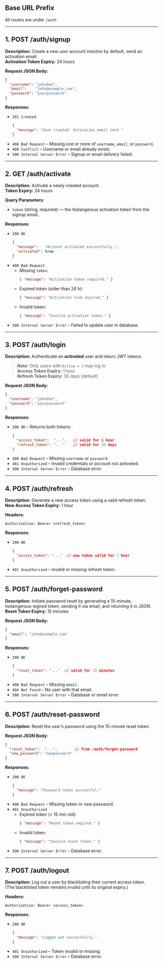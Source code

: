 ## Base URL Prefix

All routes are under `/auth`

---

## 1. **POST /auth/signup**  
**Description:** Create a new user account _inactive_ by default, send an activation email.  
**Activation Token Expiry:** 24 hours

**Request JSON Body:**
```json
{
  "username": "johndoe",
  "email":    "john@example.com",
  "password": "yourpassword"
}
```

**Responses:**
- `201 Created`  
  ```json
  {
    "message": "User created. Activation email sent."
  }
  ```
- `400 Bad Request` – Missing one or more of `username`, `email`, or `password`.  
- `409 Conflict` – Username or email already exists.  
- `500 Internal Server Error` – Signup or email delivery failed.

---

## 2. **GET /auth/activate**  
**Description:** Activate a newly created account.  
**Token Expiry:** 24 hours

**Query Parameters:**  
- `token` (string, required) — the itsdangerous activation token from the signup email.

**Responses:**
- `200 OK`  
  ```json
  {
    "message":   "Account activated successfully.",
    "activated": true
  }
  ```
- `400 Bad Request`  
  - Missing `token`:  
    ```json
    { "message": "Activation token required." }
    ```
  - Expired token (older than 24 h):  
    ```json
    { "message": "Activation link expired." }
    ```
  - Invalid token:  
    ```json
    { "message": "Invalid activation token." }
    ```
- `500 Internal Server Error` – Failed to update user in database.

---

## 3. **POST /auth/login**  
**Description:** Authenticate an **activated** user and return JWT tokens.  
> **Note:** Only users with `Active = 1` may log in.  
**Access Token Expiry:** 1 hour  
**Refresh Token Expiry:** 30 days (default)

**Request JSON Body:**
```json
{
  "username": "johndoe",
  "password": "yourpassword"
}
```

**Responses:**
- `200 OK` – Returns both tokens:
  ```json
  {
    "access_token":  "...",   // valid for 1 hour
    "refresh_token": "..."    // valid for 30 days
  }
  ```
- `400 Bad Request` – Missing `username` or `password`.  
- `401 Unauthorized` – Invalid credentials or account not activated.  
- `500 Internal Server Error` – Database error.

---

## 4. **POST /auth/refresh**  
**Description:** Generate a new access token using a valid refresh token.  
**New Access Token Expiry:** 1 hour

**Headers:**
```
Authorization: Bearer <refresh_token>
```

**Responses:**
- `200 OK`  
  ```json
  {
    "access_token": "..."  // new token valid for 1 hour
  }
  ```
- `401 Unauthorized` – Invalid or missing refresh token.

---

## 5. **POST /auth/forget-password**  
**Description:** Initiate password reset by generating a 15-minute, itsdangerous-signed token, sending it via email, and returning it in JSON.  
**Reset Token Expiry:** 15 minutes

**Request JSON Body:**
```json
{
  "email": "john@example.com"
}
```

**Responses:**
- `200 OK`  
  ```json
  {
    "reset_token": "..."  // valid for 15 minutes
  }
  ```
- `400 Bad Request` – Missing `email`.  
- `404 Not Found` – No user with that email.  
- `500 Internal Server Error` – Database or email error.

---

## 6. **POST /auth/reset-password**  
**Description:** Reset the user’s password using the 15-minute reset token.  

**Request JSON Body:**
```json
{
  "reset_token":  "...",        // from /auth/forget-password
  "new_password": "newpassword"
}
```

**Responses:**
- `200 OK`  
  ```json
  {
    "message": "Password reset successful."
  }
  ```
- `400 Bad Request` – Missing token or new password.  
- `401 Unauthorized`  
  - Expired token (> 15 min old):  
    ```json
    { "message": "Reset token expired." }
    ```
  - Invalid token:  
    ```json
    { "message": "Invalid reset token." }
    ```
- `500 Internal Server Error` – Database error.

---

## 7. **POST /auth/logout**  
**Description:** Log out a user by blacklisting their current access token.  
(The blacklisted token remains invalid until its original expiry.)

**Headers:**
```
Authorization: Bearer <access_token>
```

**Responses:**
- `200 OK`  
  ```json
  {
    "message": "Logged out successfully."
  }
  ```
- `401 Unauthorized` – Token invalid or missing.  
- `500 Internal Server Error` – Database error.
